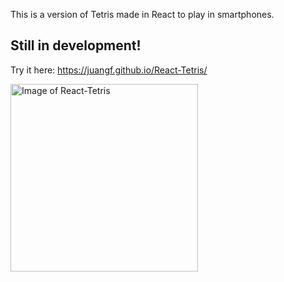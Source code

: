 This is a version of Tetris made in React to play in smartphones.

## Still in development!

Try it here:
https://juangf.github.io/React-Tetris/

<img src="https://juangf.github.io/React-Tetris/screenshot_v2.png" alt="Image of React-Tetris" width="300px">
